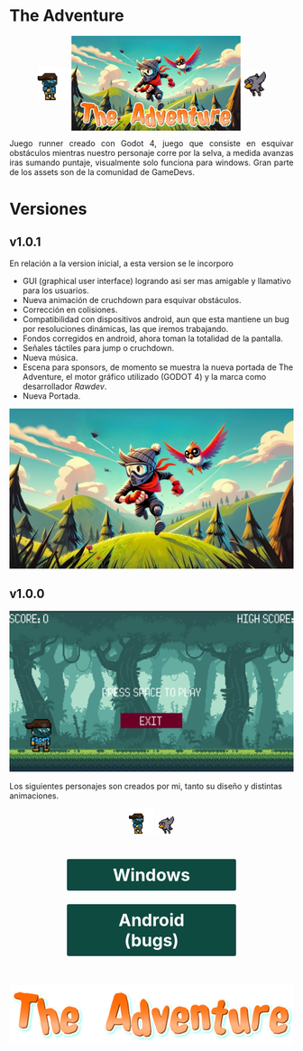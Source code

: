 # The Adventure

<p style="display: flex; justify-content: center; align-items: center">
  <img width="60px"  height="60px" src="./readme/rawder_walk_without_gun.gif" alt="Personaje Principal">
  <img width="300px" src="./readme/portada-title-v1.0.1.png" alt="" >
  <img width="45px" height="45px" src="./readme/bird-fly.gif" alt="Pájaro Obstáculo">
</p>

<p align="justify">
Juego runner creado con Godot 4, juego que consiste en esquivar obstáculos mientras nuestro personaje corre por la selva, a medida avanzas iras sumando puntaje, visualmente solo funciona para windows. Gran parte de los assets son de la comunidad de GameDevs.
</p>

# Versiones
## v1.0.1

<p align="justify">En relación a la version inicial, a esta version se le incorporo

- GUI (graphical user interface) logrando asi ser mas amigable y llamativo para los usuarios.
- Nueva animación de cruchdown para esquivar obstáculos.
- Corrección en colisiones.
- Compatibilidad con dispositivos android, aun que esta mantiene un bug por resoluciones dinámicas, las que iremos trabajando.
- Fondos corregidos en android, ahora toman la totalidad de la pantalla.
- Señales táctiles para jump o cruchdown.
- Nueva música.
- Escena para sponsors, de momento se muestra la nueva portada de The Adventure, el motor gráfico utilizado (GODOT 4) y la marca como desarrollador *Rawdev*.
- Nueva Portada.
<img src="./readme/portada-v1.0.1.png" alt="portada-v1.0.1" >
</p>

## v1.0.0
<p align="center">
  <img src="./readme/portada.png" alt="Descripción de la imagen">
</p>

Los siguientes personajes son creados por mi, tanto su diseño y distintas animaciones.

<p align="center">
  <img src="./readme/rawder_walk_without_gun.gif" alt="Personaje Principal">
  <img src="./readme/bird-fly.gif" alt="Pájaro Obstáculo">
</p>

<p align="center" style="margin-top: 40px">
    <a style="color: white; font-size: 30px; font-weight: bold; text-decoration: none; border: 2px solid white; border-radius: 5px; padding: 10px 50px; background-color: #0f4a40; display: flex; gap: 20px; align-items: center; justify-content:center; width: 200px" href="./win/TheAdventure.exe">
      <span>Windows</span>
    </a>
    <a style="color: white; font-size: 30px; font-weight: bold; text-decoration: none; border: 2px solid white; border-radius: 5px; padding: 10px 50px; background-color: #0f4a40; display: flex; gap: 20px; align-items: center; justify-content:center; width: 200px; margin: 20px;" href="./apk/TheAdventure.apk">
      <span>Android (bugs)</span>
    </a>
    <img style="margin-top: 30px;" src="./readme/the_adventure.png" alt="The Adventure"/>
</p>
